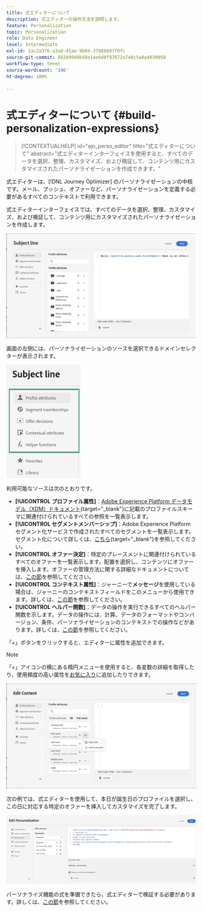 ```yaml
---
title: 式エディターについて
description: 式エディターの操作方法を説明します。
feature: Personalization
topic: Personalization
role: Data Engineer
level: Intermediate
exl-id: 1ac2a376-a3a8-41ae-9b04-37886697f0fc
source-git-commit: 882b99d9b49e1ae6d0f97872a74dc5a8a4639050
workflow-type: tm+mt
source-wordcount: '346'
ht-degree: 100%

---
```


# 式エディターについて {#build-personalization-expressions}

>[!CONTEXTUALHELP]
>id="ajo_perso_editor"
>title="式エディターについて"
>abstract="式エディターインターフェイスを使用すると、すべてのデータを選択、整理、カスタマイズ、および検証して、コンテンツ用にカスタマイズされたパーソナライゼーションを作成できます。"

式エディターは、[!DNL Journey Optimizer] のパーソナライゼーションの中核です。メール、プッシュ、オファーなど、パーソナライゼーションを定義する必要があるすべてのコンテキストで利用できます。

式エディターインターフェイスでは、すべてのデータを選択、整理、カスタマイズ、および検証して、コンテンツ用にカスタマイズされたパーソナライゼーションを作成します。

![](assets/perso_ee1.png)

画面の左側には、パーソナライゼーションのソースを選択できるドメインセレクターが表示されます。

![](assets/perso_ee3.png)

利用可能なソースは次のとおりです。

* **[!UICONTROL プロファイル属性]**：[Adobe Experience Platform データモデル（XDM）ドキュメント](https://experienceleague.adobe.com/docs/experience-platform/xdm/home.html?lang=ja){target=&quot;_blank&quot;}に記載のプロファイルスキーマに関連付けられているすべての参照を一覧表示します。
* **[!UICONTROL セグメントメンバーシップ]**：Adobe Experience Platform セグメント化サービスで作成されたすべてのセグメントを一覧表示します。セグメント化について詳しくは、[こちら](https://experienceleague.adobe.com/docs/experience-platform/segmentation/home.html?lang=ja){target=&quot;_blank&quot;}を参照してください。
* **[!UICONTROL オファー決定]**：特定のプレースメントに関連付けられているすべてのオファーを一覧表示します。配置を選択し、コンテンツにオファーを挿入します。オファーの管理方法に関する詳細なドキュメントについては、[この節](../messages/deliver-personalized-offers.md)を参照してください。
* **[!UICONTROL コンテキスト属性]**：ジャーニーで&#x200B;**メッセージ**&#x200B;を使用している場合は、ジャーニーのコンテキストフィールドをこのメニューから使用できます。詳しくは、[この節](personalization-use-case.md)を参照してください。
* **[!UICONTROL ヘルパー関数]**：データの操作を実行できるすべてのヘルパー関数を示します。データの操作には、計算、データのフォーマットやコンバージョン、条件、パーソナライゼーションのコンテキストでの操作などがあります。詳しくは、[この節](functions/functions.md)を参照してください。

「+」ボタンをクリックすると、エディターに属性を追加できます。

>[!NOTE]
>
>「+」アイコンの横にある楕円メニューを使用すると、各変数の詳細を取得したり、使用頻度の高い属性を[お気に入り](personalization-favorites.md)に追加したりできます。

![](assets/attribute-details.png)

次の例では、式エディターを使用して、本日が誕生日のプロファイルを選択し、この日に対応する特定のオファーを挿入してカスタマイズを完了します。

![](assets/perso_ee2.png)

パーソナライズ機能の式を準備できたら、式エディターで検証する必要があります。詳しくは、[この節](personalization-validation.md)を参照してください。
